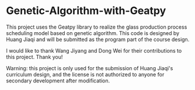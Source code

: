 # Genetic-Algorithm-with-Geatpy
This project uses the Geatpy library to realize the glass production process scheduling model based on genetic algorithm. 
This code is designed by Huang Jiaqi and will be submitted as the program part of the course design.


I would like to thank Wang Jiyang and Dong Wei for their contributions to this project. Thank you!



Warning: 
this project is only used for the submission of Huang Jiaqi's curriculum design, and the license is not authorized to anyone for secondary development after modification.
